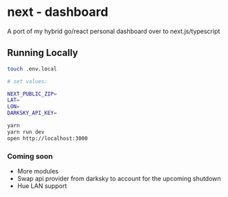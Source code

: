 # next - dashboard

A port of my hybrid go/react personal dashboard over to next.js/typescript

## Running Locally

```bash
touch .env.local

# set values:

NEXT_PUBLIC_ZIP=
LAT=
LON=
DARKSKY_API_KEY=
```

```bash
yarn
yarn run dev
open http://localhost:3000
```

### Coming soon

- More modules
- Swap api provider from darksky to account for the upcoming shutdown
- Hue LAN support
